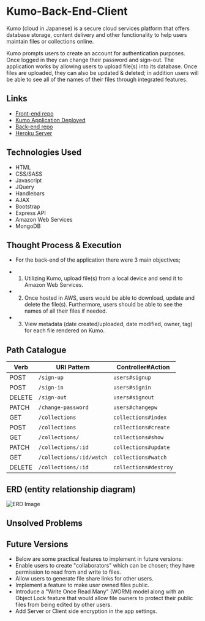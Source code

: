 # Kumo-Back-End-Client
Kumo (cloud in Japanese) is a secure cloud services platform that offers database
storage, content delivery and other functionality to help users maintain files or collections online.

Kumo prompts users to create an account for authentication purposes. Once logged in they can change their password and sign-out. The application works by allowing users to upload file(s) into its database. Once files are uploaded, they can also be updated & deleted; in addition users will be able to see all of the names of their files through integrated features.

## Links

* [Front-end repo]()
* [Kumo Application Deployed]()
* [Back-end repo]()
* [Heroku Server]()

## Technologies Used

* HTML
* CSS/SASS
* Javascript
* JQuery
* Handlebars
* AJAX
* Bootstrap
* Express API
* Amazon Web Services
* MongoDB

## Thought Process & Execution

* For the back-end of the application there were 3 main objectives;
- 1. Utilizing Kumo, upload file(s) from a local device and send it to Amazon Web Services.
- 2. Once hosted in AWS, users would be able to download, update and delete the file(s). Furthermore, users should be able to see the names of all their files if needed.
- 3. View metadata (date created/uploaded,
date modified, owner, tag) for each file rendered on Kumo.

## Path Catalogue

| Verb   |    URI Pattern           | Controller#Action    |
|--------|--------------------------|----------------------|
| POST   | `/sign-up`               | `users#signup`       |
| POST   | `/sign-in`               | `users#signin`       |
| DELETE | `/sign-out`              | `users#signout`      |
| PATCH  | `/change-password`       | `users#changepw`     |
| GET    | `/collections`           | `collections#index`  |
| POST   | `/collections`           | `collections#create` |
| GET    | `/collections/`          | `collections#show`   |
| PATCH  | `/collections/:id`       | `collections#update` |
| GET    | `/collections/:id/watch` | `collections#watch`  |
| DELETE | `/collections/:id`       | `collections#destroy`|


## ERD (entity relationship diagram)

![ERD Image](https://i.imgur.com/JvuQpBN.png)

## Unsolved Problems

## Future Versions

* Below are some practical features to implement in future versions:
* Enable users to create "collaborators" which can be chosen; they have permission to read from and write to files.
* Allow users to generate file share links for other users.
* Implement a feature to make user owned files public.
* Introduce a "Write Once Read Many" (WORM) model along with an Object Lock feature that would allow file owners
to protect their public files from being edited by other users.
* Add Server or Client side encryption in the app settings.
